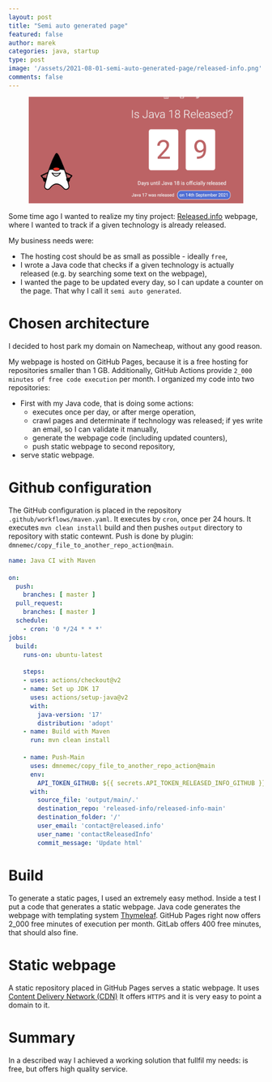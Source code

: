 ```yaml
---
layout: post
title: "Semi auto generated page"
featured: false
author: marek
categories: java, startup 
type: post
image: '/assets/2021-08-01-semi-auto-generated-page/released-info.png'
comments: false
---
```


<figure>
  <img src="/assets/2021-08-01-semi-auto-generated-page/page-view.png" alt="Page view" />
</figure>


Some time ago I wanted to realize my tiny project: [Released.info](http://released.info) webpage, 
where I wanted to track if a given technology is already released. 

My business needs were:
* The hosting cost should be as small as possible - ideally `free`,
* I wrote a Java code that checks if a given technology is actually released (e.g. by searching some text on the webpage), 
* I wanted the page to be updated every day, so I can update a counter on the page. That why I call it `semi auto generated`.

# Chosen architecture 
I decided to host park my domain on Namecheap, without any good reason. 

My webpage is hosted on GitHub Pages, because it is a free hosting for repositories smaller than 1 GB. 
Additionally, GitHub Actions provide `2_000 minutes of free code execution` per month. 
I organized my code into two repositories: 
* First with my Java code, that is doing some actions:
    * executes once per day, or after merge operation, 
    * crawl pages and determinate if technology was released; if yes write an email, so I can validate it manually,
    * generate the webpage code (including updated counters),
    * push static webpage to second repository,
* serve static webpage.

# Github configuration

The GitHub configuration is placed in the repository `.github/workflows/maven.yaml`.
It executes by `cron`, once per 24 hours. It executes `mvn clean install` build and then pushes `output` directory to repository with static contewnt. 
Push is done by plugin: `dmnemec/copy_file_to_another_repo_action@main`.

```yaml
name: Java CI with Maven

on:
  push:
    branches: [ master ]
  pull_request:
    branches: [ master ]
  schedule:
    - cron: '0 */24 * * *'
jobs:
  build:
    runs-on: ubuntu-latest

    steps:
    - uses: actions/checkout@v2
    - name: Set up JDK 17
      uses: actions/setup-java@v2
      with:
        java-version: '17'
        distribution: 'adopt'
    - name: Build with Maven
      run: mvn clean install
      
    - name: Push-Main
      uses: dmnemec/copy_file_to_another_repo_action@main
      env:
        API_TOKEN_GITHUB: ${{ secrets.API_TOKEN_RELEASED_INFO_GITHUB }}
      with:
        source_file: 'output/main/.'
        destination_repo: 'released-info/released-info-main'
        destination_folder: '/'
        user_email: 'contact@released.info'
        user_name: 'contactReleasedInfo'
        commit_message: 'Update html'
```

# Build 
To generate a static pages, I used an extremely easy method. Inside a test I put a code that generates a static webpage. 
Java code generates the webpage with templating system [Thymeleaf](https://www.thymeleaf.org/).
GitHub Pages right now offers 2_000 free minutes of execution per month. 
GitLab offers 400 free minutes, that should also fine. 

# Static webpage 
A static repository placed in GitHub Pages serves a static webpage. 
It uses [Content Delivery Network (CDN)](https://en.wikipedia.org/wiki/Content_delivery_network)
It offers `HTTPS` and it is very easy to point a domain to it. 

# Summary
In a described way I achieved a working solution that fullfil my needs: is free, but offers high quality service.
